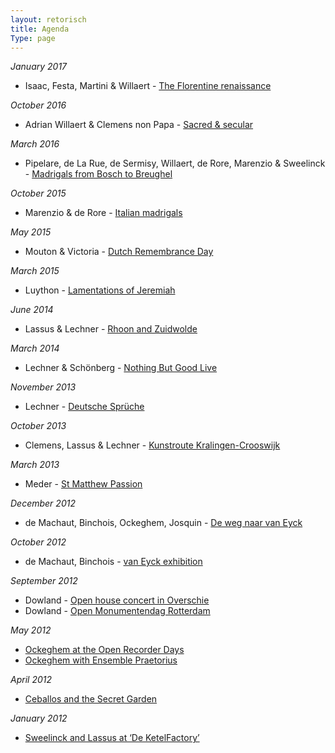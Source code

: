 ```yaml
---
layout: retorisch
title: Agenda
Type: page
---
```


*January 2017*

* Isaac, Festa, Martini & Willaert - [The Florentine renaissance](/2017-01-15)

*October 2016*

* Adrian Willaert & Clemens non Papa - [Sacred & secular](/2016-10-01)

*March 2016*

* Pipelare, de La Rue, de Sermisy, Willaert, de Rore, Marenzio & Sweelinck - [Madrigals from Bosch to Breughel](/2016-01-17)

*October 2015*

* Marenzio & de Rore - [Italian madrigals](/2015-10-10)

*May 2015*

* Mouton & Victoria - [Dutch Remembrance Day](/2015-05-03)

*March 2015*

* Luython - [Lamentations of Jeremiah](/2015-03-13)

*June 2014*

* Lassus & Lechner - [Rhoon and Zuidwolde](/2014-06-27)

*March 2014*

* Lechner & Schönberg - [Nothing But Good Live](/2014-03-22)

*November 2013*

* Lechner - [Deutsche Sprüche](/2013-11-30)

*October 2013*

* Clemens, Lassus & Lechner - [Kunstroute Kralingen-Crooswijk](/2013-10-12)

*March 2013*

* Meder - [St Matthew Passion](/2013-03-15)

*December 2012*

* de Machaut, Binchois, Ockeghem, Josquin - [De weg naar van Eyck](/2012-12-09)

*October 2012*

* de Machaut, Binchois - [van Eyck exhibition](/2012-10-13)

*September 2012*

* Dowland - [Open house concert in Overschie](/2012-09-16)
* Dowland - [Open Monumentendag Rotterdam](/2012-09-08)

*May 2012*

* [Ockeghem at the Open Recorder Days](/2012-05-20)
* [Ockeghem with Ensemble Praetorius](/2012-05-12)

*April 2012*

* [Ceballos and the Secret Garden](/2012-04-05)

*January 2012*

* [Sweelinck and Lassus at ‘De KetelFactory’](/2012-01-15)
